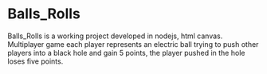 # Balls_Rolls
Balls_Rolls is a working project developed in nodejs, html canvas. 
Multiplayer game each player represents an electric ball trying to push
other players into a black hole and gain 5 points,
the player pushed in the hole loses five points.
